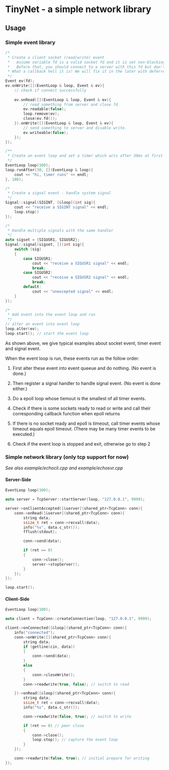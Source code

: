# TinyNet - a simple network library

## Usage

### Simple event library
```cpp
/*
 * Create a client socket (read/write) event
 *   Assume variable fd is a valid socket fd and it is set non-blocking flag.
 *   Before that, you should connect to a server with this fd but don't know if it is succeeded.
 * What a callback hell it is! We will fix it in the later with deferred.
 */
Event ev(fd);
ev.onWrite([](EventLoop & loop, Event & ev){
    // check if connect successfully
    
    ev.onRead([](EventLoop & loop, Event & ev){
        // read something from server and close fd
        ev.readable(false);
        loop.remove(ev);
        close(ev.fd());
    }).onWrite([](EventLoop & loop, Event & ev){
        // send something to server and disable write.
        ev.writeable(false);
    });
});

/**
 * Create an event loop and set a timer which acts after 30ms at first and runs every 100ms after that.
 */
EventLoop loop(100);
loop.runAfter(30, [](EventLoop & loop){
    cout << "hi, timer runs" << endl;
}, 100);

/*
 * Create a signal event - handle system signal
 */
Signal::signal(SIGINT, [&loop](int sig){
    cout << "receive a SIGINT signal" << endl;
    loop.stop()
});

/*
 * Handle multiple signals with the same handler 
 */
auto sigset = {SIGUSR1, SIGUSR2};
Signal::signal(sigset, [](int sig){
    switch (sig)
    {
        case SIGUSR1:
            cout << "receive a SIGUSR1 signal" << endl;
            break;
        case SIGUSR2:
            cout << "receive a SIGUSR2 signal" << endl;
            break;
        default:
            cout << "unexcepted signal" << endl;
    }
});

/*
 * Add event into the event loop and run
 */
// alter an event into event loop
loop.alter(ev);
loop.start(); // start the event loop
```

As shown above, we give typical examples about socket event, timer event and signal event.

When the event loop is run, these events run as the follow order:

1. First alter these event into event queeue and do nothing. (No event is done.)

1. Then register a signal handler to handle signal event. (No event is done either.)

1. Do a epoll loop whose tiemout is the smallest of all timer events.

1. Check if there is some sockets ready to read or write and call their corresponding callback function when epoll returns

1. If there is no socket ready and epoll is timeout, call timer events whose timeout equals epoll timeout. (There may be many timer events to be executed.)

1. Check if the event loop is stopped and exit, otherwise go to step 2


### Simple network library (only tcp support for now)
*See also example/echocli.cpp and example/echosvr.cpp*

#### Server-Side
```cpp
EventLoop loop(100);

auto server = TcpServer::startServer(loop, "127.0.0.1", 9999);

server->onClientAccepted([&server](shared_ptr<TcpConn> conn){
    conn->onRead([&server](shared_ptr<TcpConn> conn){
        string data;
        ssize_t ret = conn->recvall(data);
        info("%s", data.c_str());
        fflush(stdout);

        conn->send(data);

        if (ret == 0)
        {
            conn->close();
            server->stopServer();
        }
    });
});

loop.start();
```

#### Client-Side
```cpp
EventLoop loop(100);

auto client = TcpConn::createConnection(loop, "127.0.0.1", 9999);

client->onConnected([&loop](shared_ptr<TcpConn> conn){
    info("connected");
    conn->onWrite([](shared_ptr<TcpConn> conn){
        string data;
        if (getline(cin, data))
        {
            conn->send(data);
        }
        else
        {
            conn->closeWrite();
        }
        conn->readwrite(true, false); // switch to read

    })->onRead([&loop](shared_ptr<TcpConn> conn){
        string data;
        ssize_t ret = conn->recvall(data);
        info("%s", data.c_str());

        conn->readwrite(false, true); // switch to write

        if (ret == 0) // peer close
        {
            conn->close();
            loop.stop(); // capture the event loop
        }
    });

    conn->readwrite(false, true); // initial prepare for writing
});
```
